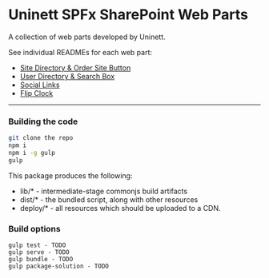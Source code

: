 # Uninett SPFx SharePoint Web Parts

A collection of web parts developed by Uninett.  

See individual READMEs for each web part:

* [Site Directory & Order Site Button](readme/site-directory.md)
* [User Directory & Search Box](readme/user-directory.md)
* [Social Links](readme/social-links.md)
* [Flip Clock](readme/flip-clock.md)


___

### Building the code

```bash
git clone the repo
npm i
npm i -g gulp
gulp
```

This package produces the following:

* lib/* - intermediate-stage commonjs build artifacts
* dist/* - the bundled script, along with other resources
* deploy/* - all resources which should be uploaded to a CDN.

### Build options

```gulp clean - TODO
gulp test - TODO
gulp serve - TODO
gulp bundle - TODO
gulp package-solution - TODO
```
